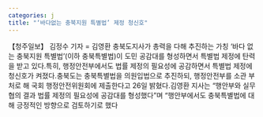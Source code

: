 ```yaml
---
categories: j
title: "‘바다없는 충북지원 특별법’ 제정 청신호"
---
```

【청주일보】 김정수 기자 = 김영환 충북도지사가 총력을 다해 추진하는 가칭 ‘바다 없는 충북지원 특별법’(이하 충북특별법)이 도민 공감대를 형성하면서 특별법 제정에 탄력을 받고 있다.특히, 행정안전부에서도 법률 제정의 필요성에 공감하면서 특별법 제정에 청신호가 켜졌다.충북도는 충북특별법을 의원입법으로 추진하되, 행정안전부를 소관 부처로 해 국회 행정안전위원회에 제출한다고 26일 밝혔다.김영환 지사는 “행안부와 실무 협의 결과 법률 제정의 필요성에 공감대를 형성했다”며 “행안부에서도 충북특별법에 대해 긍정적인 방향으로 검토하기로 했다